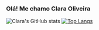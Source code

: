 ### Olá! Me chamo Clara Oliveira

![Clara's GitHub stats](https://github-readme-stats.vercel.app/api?username=mclaraoliveira&show_icons=true&theme=synthwave)
[![Top Langs](https://github-readme-stats.vercel.app/api/top-langs/?username=mclaraoliveira&show_icons=true&theme=synthwave)](https://github.com/mclaraoliveira/github-readme-stats)

<!--


- 🔭 I’m currently working on ...
- 🌱 I’m currently learning ...
- 👯 I’m looking to collaborate on ...
- 🤔 I’m looking for help with ...
- 💬 Ask me about ...
- 📫 How to reach me: ...
- 😄 Pronouns: ...
- ⚡ Fun fact: ...
-->
